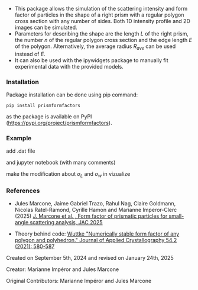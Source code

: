 - This package allows the simulation of the scattering intensity and form factor of particles in the shape of a right prism with a regular polygon cross section with any number of sides. Both 1D intensity profile and 2D images can be simulated.
- Parameters for describing the shape are the length $L$ of the right prism, the number $n$ of the regular polygon cross section and the edge length $E$ of the polygon. Alternatively, the average radius $R_{ave}$ can be used instead of $E$.
- It can also be used with the ipywidgets package to manually fit experimental data with the provided models.

### Installation
Package installation can be done using pip command: 
```
pip install prismformfactors
```
as the package is available on PyPI (https://pypi.org/project/prismformfactors).

### Example
add .dat file 

and jupyter notebook (with many comments)

make the modification about $\sigma_L$ and $\sigma_w$ in vizualize


### References
- Jules Marcone, Jaime Gabriel Trazo, Rahul Nag, Claire Goldmann, Nicolas
Ratel-Ramond, Cyrille Hamon and Marianne Imperor-Clerc (2025)
[J. Marcone et al. , Form factor of prismatic particles for small-angle scattering analysis, JAC 2025](https://doi.org/10.1107/S1600576725000676)

- Theory behind code:
    [Wuttke "Numerically stable form factor of any polygon and polyhedron." Journal of Applied Crystallography 54.2 (2021): 580-587](https://doi.org/10.1107/S1600576721001710)

Created on September 5th, 2024 and revised on January 24th, 2025

Creator: Marianne Impéror and Jules Marcone

Original Contributors: Marianne Impéror and Jules Marcone
